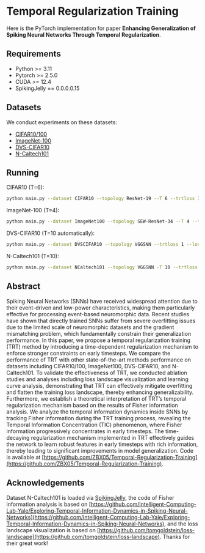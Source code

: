 # Temporal Regularization Training

Here is the PyTorch implementation for paper **Enhancing Generalization of Spiking Neural Networks Through Temporal Regularization**.

## Requirements

- Python >= 3.11
- Pytorch >= 2.5.0
- CUDA >= 12.4
- SpikingJelly == 0.0.0.0.15

## Datasets

We conduct experiments on these datasets:

- [CIFAR10/100](https://www.cs.toronto.edu/~kriz/cifar.html)
- [ImageNet-100](https://www.image-net.org/challenges/LSVRC/2012/browse-synsets)
- [DVS-CIFAR10](https://figshare.com/s/d03a91081824536f12a8)
- [N-Caltech101](https://www.garrickorchard.com/datasets/n-caltech101)

## Running

CIFAR10 (T=6):  

```bash
python main.py --dataset CIFAR10 --topology ResNet-19 --T 6 --trtloss 1 --loss_lambda 0.00001 --loss_decay 0.25 --loss_eta 0.05 --epochs 300 --batch_size 64
```

ImageNet-100 (T=4):

```bash
python main.py --dataset ImageNet100 --topology SEW-ResNet-34 --T 4 --tau 1.0 --trtloss 1 --loss_lambda 0.00005 --loss_decay 0.5 --loss_eta 0.001 --epochs 300 --batch_size 64
```

DVS-CIFAR10 (T=10 automatically):

```bash
python main.py --dataset DVSCIFAR10 --topology VGGSNN --trtloss 1 --loss_lambda 0.00005 --loss_decay 0.5 --loss_eta 0.001 --epochs 300 --batch_size 64
```

N-Caltech101 (T=10):

```bash
python main.py --dataset NCaltech101 --topology VGGSNN -T 10 --trtloss 1 --loss_lambda 0.00005 --loss_decay 0.5 --loss_eta 0.05 --epochs 300 --batch_size 64
```

## Abstract

Spiking Neural Networks (SNNs) have received widespread attention due to their event-driven and low-power characteristics, making them particularly effective for processing event-based neuromorphic data. Recent studies have shown that directly trained SNNs suffer from severe overfitting issues due to the limited scale of neuromorphic datasets and the gradient mismatching problem, which fundamentally constrain their generalization performance. In this paper, we propose a temporal regularization training (TRT) method by introducing a time-dependent regularization mechanism to enforce stronger constraints on early timesteps. We compare the performance of TRT with other state-of-the-art methods performance on datasets including CIFAR10/100, ImageNet100, DVS-CIFAR10, and N-Caltech101. To validate the effectiveness of TRT, we conducted ablation studies and analyses including loss landscape visualization and learning curve analysis, demonstrating that TRT can effectively mitigate overfitting and flatten the training loss landscape, thereby enhancing generalizability. Furthermore, we establish a theoretical interpretation of TRT’s temporal regularization mechanism based on the results of Fisher information analysis. We analyze the temporal information dynamics inside SNNs by tracking Fisher information during the TRT training process, revealing the Temporal Information Concentration (TIC) phenomenon, where Fisher information progressively concentrates in early timesteps. The time-decaying regularization mechanism implemented in TRT effectively guides the network to learn robust features in early timesteps with rich information, thereby leading to significant improvements in model generalization. Code is available at [https://github.com/ZBX05/Temporal-Regularization-Training](https://github.com/ZBX05/Temporal-Regularization-Training).

## Acknowledgements

Dataset N-Caltech101 is loaded via [SpikingJelly](https://github.com/fangwei123456/spikingjelly/tree/master), the code of Fisher information analysis is based on [https://github.com/Intelligent-Computing-Lab-Yale/Exploring-Temporal-Information-Dynamics-in-Spiking-Neural-Networks](https://github.com/Intelligent-Computing-Lab-Yale/Exploring-Temporal-Information-Dynamics-in-Spiking-Neural-Networks), and the loss landscape visualization is based on [https://github.com/tomgoldstein/loss-landscape](https://github.com/tomgoldstein/loss-landscape). Thanks for their great work!  
